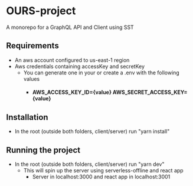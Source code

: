 # OURS-project
A monorepo for a GraphQL API and Client using SST

## Requirements
- An aws account configured to us-east-1 region
- Aws credentials containing accessKey and secretKey
    - You can generate one in your or create a .env with the following values
        - #### AWS_ACCESS_KEY_ID={value} AWS_SECRET_ACCESS_KEY={value}   

## Installation

- In the root (outside both folders, client/server) run "yarn install"

## Running the project

- In the root  (outside both folders, client/server) run "yarn dev"
    - This will spin up the server using serverless-offline and react app
        - Server in localhost:3000 and react app in localhost:3001
